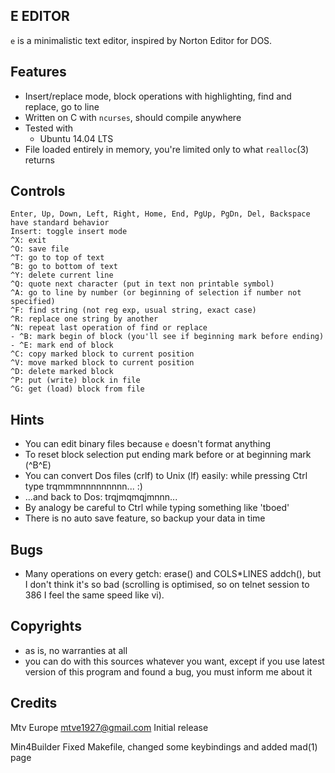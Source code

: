 E EDITOR
--------

`e` is a minimalistic text editor, inspired by Norton Editor for DOS.

Features
--------

- Insert/replace mode, block operations with highlighting, find and replace,
  go to line
- Written on C with `ncurses`, should compile anywhere
- Tested with
  - Ubuntu 14.04 LTS
- File loaded entirely in memory, you're limited only to what `realloc`(3) returns

Controls
--------
    Enter, Up, Down, Left, Right, Home, End, PgUp, PgDn, Del, Backspace have standard behavior
    Insert: toggle insert mode
    ^X: exit
    ^O: save file
    ^T: go to top of text
    ^B: go to bottom of text
    ^Y: delete current line
    ^Q: quote next character (put in text non printable symbol)
    ^A: go to line by number (or beginning of selection if number not specified)
    ^F: find string (not reg exp, usual string, exact case)
    ^R: replace one string by another
    ^N: repeat last operation of find or replace
    - ^B: mark begin of block (you'll see if beginning mark before ending)
    - ^E: mark end of block
    ^C: copy marked block to current position
    ^V: move marked block to current position
    ^D: delete marked block
    ^P: put (write) block in file
    ^G: get (load) block from file

Hints
-----
- You can edit binary files because `e` doesn't format anything
- To reset block selection put ending mark before or at beginning mark (^B^E)
- You can convert Dos files (crlf) to Unix (lf) easily: while pressing
Ctrl type trqmmmnnnnnnnnn... :)
- ...and back to Dos: trqjmqmqjmnnn...
- By analogy be careful to Ctrl while typing something like 'tboed'
- There is no auto save feature, so backup your data in time 

Bugs
----
- Many operations on every getch: erase() and COLS*LINES addch(),
but I don't think it's so bad (scrolling is optimised, so on telnet session
to 386 I feel the same speed like vi).

Copyrights
----------
- as is, no warranties at all
- you can do with this sources whatever you want, except if you use
latest version of this program and found a bug, you must inform me about it

Credits
-------
Mtv Europe <mtve1927@gmail.com>
    Initial release

Min4Builder
    Fixed Makefile, changed some keybindings and added mad(1) page
